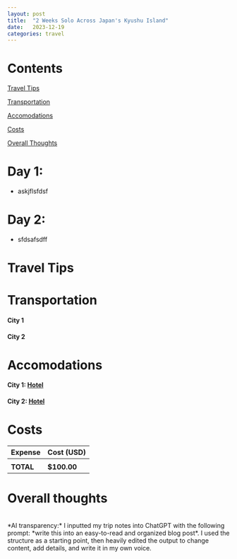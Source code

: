 ```yaml
---
layout: post
title:  "2 Weeks Solo Across Japan's Kyushu Island"
date:   2023-12-19
categories: travel
---
```


# Contents

[Travel Tips](#travel-tips)

[Transportation](#transportation)

[Accomodations](#accomodations)

[Costs](#costs)

[Overall Thoughts](#overall-thoughts)

# Day 1: 
* askjflsfdsf

# Day 2:
* sfdsafsdff

# Travel Tips

# Transportation
#### City 1

#### City 2

# Accomodations
#### City 1: [Hotel](link)

#### City 2: [Hotel](link)

# Costs

| Expense | Cost (USD) |
| ----------- | ----------- |
| | |
| **TOTAL**	| **$100.00** |

# Overall thoughts


<br>
*AI transparency:* I inputted my trip notes into ChatGPT with the following prompt: *write this into an easy-to-read and organized blog post*. I used the structure as a starting point, then heavily edited the output to change content, add details, and write it in my own voice.